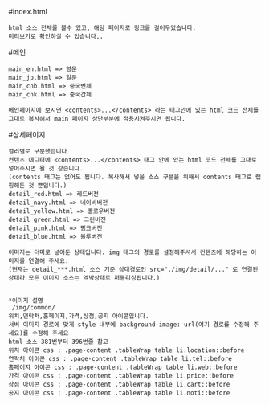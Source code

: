 #index.html

    html 소스 전체를 볼수 있고, 해당 페이지로 링크를 걸어두었습니다.   
    미리보기로 확인하실 수 있습니다,.

#메인

    main_en.html => 영문   
    main_jp.html => 일문   
    main_cnb.html => 중국번체   
    main_cnk.html => 중국간체   

    메인페이지에 보시면 <contents>...</contents> 라는 태그안에 있는 html 코드 전체를 그대로 복사해서 main 페이지 상단부분에 적용시켜주시면 됩니다. 

#상세페이지

    컬러별로 구분했습니다   
    컨텐츠 에디터에 <contents>...</contents> 태그 안에 있는 html 코드 전체를 그대로 넣어주시면 될 것 같습니다.
    (contents 태그는 없어도 됩니다. 복사해서 넣을 소스 구분을 위해서 contents 태그로 랩핑해둔 것 뿐입니다.)
    detail_red.html => 레드버전   
    detail_navy.html => 네이비버전   
    detail_yellow.html => 옐로우버전   
    detail_green.html => 그린버전   
    detail_pink.html => 핑크버전   
    detail_blue.html => 블루버전   

    이미지는 더미로 넣어둔 상태입니다. img 태그의 경로를 설정해주셔서 컨텐츠에 해당하는 이미지를 연결해 주세요.   
    (현재는 detail_***.html 소스 기준 상대경로인 src="./img/detail/..." 로 연결된 상태라 모든 이미지 소스는 엑박상태로 퍼블리싱됩니다.)


    *이미지 설명   
    ./img/common/
    위치,연락처,홈페이지,가격,상점,공지 아이콘입니다.   
    서버 이미지 경로에 맞게 style 내부에 background-image: url(여기 경로를 수정해 주세요)를 수정해 주세요   
    html 소스 381번부터 396번줄 참고    
    위치 아이콘 css : .page-content .tableWrap table li.location::before   
    연락처 아이콘 css : .page-content .tableWrap table li.tel::before   
    홈페이지 아이콘 css : .page-content .tableWrap table li.web::before   
    가격 아이콘 css : .page-content .tableWrap table li.price::before   
    상점 아이콘 css : .page-content .tableWrap table li.cart::before   
    공지 아이콘 css : .page-content .tableWrap table li.noti::before   






